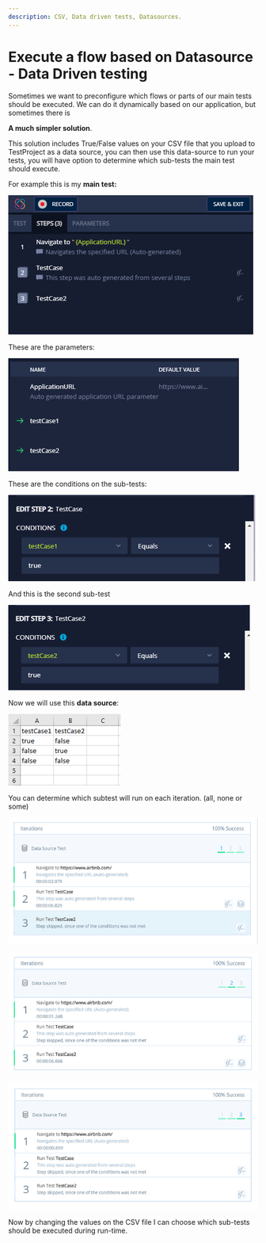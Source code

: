 ```yaml
---
description: CSV, Data driven tests, Datasources.
---
```


# Execute a flow based on Datasource - Data Driven testing

Sometimes we want to preconfigure which flows or parts of our main tests should be executed. We can do it dynamically based on our application, but sometimes there is

**A much simpler solution**.

This solution includes True/False values on your CSV file that you upload to TestProject as a data source, you can then use this data-source to run your tests, you will have option to determine which sub-tests the main test should execute.

For example this is my **main test:**

![](<../../.gitbook/assets/image (537).png>)

These are the parameters:

![](<../../.gitbook/assets/image (551).png>)

These are the conditions on the sub-tests:

![](<../../.gitbook/assets/image (483).png>)

And this is the second sub-test

![](<../../.gitbook/assets/image (511).png>)

Now we will use this **data source**:

![](<../../.gitbook/assets/image (550).png>)

You can determine which subtest will run on each iteration. (all, none or some)

![](<../../.gitbook/assets/image (476).png>)

![](<../../.gitbook/assets/image (462).png>)

![](<../../.gitbook/assets/image (544).png>)

Now by changing the values on the CSV file I can choose which sub-tests should be executed during run-time.
